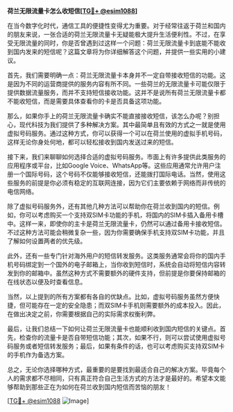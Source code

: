 **荷兰无限流量卡怎么收短信[[TG💪+ @esim1088](https://t.me/s/esim1088)]**

在当今数字化时代，通信工具的便捷性变得尤为重要。对于经常往返于荷兰和国内的朋友来说，一张合适的荷兰无限流量卡无疑能极大提升生活便利性。不过，在享受无限流量的同时，你是否曾遇到过这样一个问题：荷兰无限流量卡到底能不能收到国内发来的短信呢？这篇文章将为你详细解答这个问题，并提供一些实用的小建议。

首先，我们需要明确一点：荷兰无限流量卡本身并不一定自带接收短信的功能。这是因为不同的运营商提供的服务内容有所不同。一些荷兰的无限流量卡可能仅限于提供数据流量服务，而并不支持短信接收功能。这并不是说所有荷兰无限流量卡都不能收短信，而是需要具体查看你的卡是否具备这项功能。

那么，如果你手上的荷兰无限流量卡确实不能直接接收短信，该怎么办呢？别担心，现代科技为我们提供了多种解决方案。其中最简单且有效的方式之一就是使用虚拟号码服务。通过这种方式，你可以获得一个可以在荷兰使用的虚拟手机号码，这样无论你身处何地，都可以轻松接收到国内发送过来的短信。

接下来，我们来聊聊如何选择合适的虚拟号码服务。市面上有许多提供此类服务的应用程序或平台，比如Google Voice、WhatsApp等。这些应用通常允许用户注册一个国际号码，这个号码不仅能够接收短信，还能拨打国际电话。当然，使用这些服务的前提是你必须有稳定的互联网连接，因为它们主要依赖于网络而非传统的电信网络。

除了虚拟号码服务外，还有其他几种方法可以帮助你在荷兰收到国内的短信。例如，你可以考虑购买一个支持双SIM卡功能的手机，将国内的SIM卡插入备用卡槽中。这样一来，即使你的主卡是荷兰无限流量卡，仍然可以通过备用卡接收短信。不过这种方法可能会稍微复杂一些，因为你需要确保手机支持双SIM卡功能，并且了解如何设置两者的优先级。

此外，还有一些专门针对海外用户的短信转发服务。这类服务通常会将你的国内手机号码绑定到一个国外的电子邮箱上，当你收到短信时，系统会自动将短信内容转发到你的邮箱中。虽然这种方式不需要额外的硬件支持，但前提是你要保持邮箱的在线状态以便及时查看信息。

当然，以上提到的所有方案都有各自的优缺点。比如，虚拟号码服务虽然方便快捷，但可能存在一定的安全隐患；而双SIM卡手机则需要额外的成本投入。因此，在做出决定之前，你需要根据自己的实际需求权衡利弊。

最后，让我们总结一下如何让荷兰无限流量卡也能顺利收到国内短信的关键点。首先，检查你的流量卡是否自带短信功能；其次，如果不行，则可以尝试使用虚拟号码服务或者短信转发服务；最后，如果有条件的话，也可以考虑购买支持双SIM卡的手机作为备选方案。

总之，无论你选择哪种方式，最重要的是要找到最适合自己的解决方案。毕竟每个人的需求都不尽相同，只有真正符合自己生活方式的方法才是最好的。希望本文能够帮助到那些正在为如何在荷兰收到国内短信而苦恼的朋友！

[[TG💪+ @esim1088](https://t.me/s/esim1088) ![Image](https://i.postimg.cc/4NQfJmqS/Snipaste-2025-05-13-00-14-12.png)]
